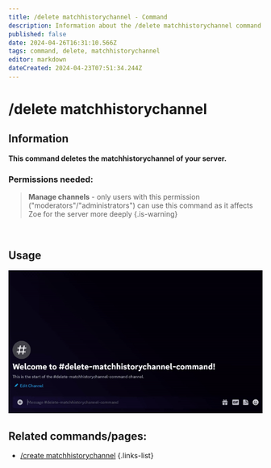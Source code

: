 ```yaml
---
title: /delete matchhistorychannel - Command
description: Information about the /delete matchhistorychannel command
published: false
date: 2024-04-26T16:31:10.566Z
tags: command, delete, matchhistorychannel
editor: markdown
dateCreated: 2024-04-23T07:51:34.244Z
---
```


# /delete matchhistorychannel
## Information
**This command deletes the matchhistorychannel of your server.**
<br>

### Permissions needed:
>**Manage channels** - only users with this permission ("moderators"/"administrators") can use this command as it affects Zoe for the server more deeply {.is-warning}

<br>

## Usage
![](/new_delete_matchhistorychannel.gif)
<br>
 
## Related commands/pages:
- [/create matchhistorychannel](/en/commands/matchhistorychannel/create)
{.links-list}